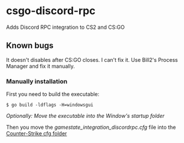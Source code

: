 # csgo-discord-rpc
Adds Discord RPC integration to CS2 and CS:GO

## Known bugs

It doesn't disables after CS:GO closes. I can't fix it. Use Bill2's Process Manager and fix it manually.

### Manually installation
First you need to build the executable:
```
$ go build -ldflags -H=windowsgui
```

*Optionally: Move the executable into the Window's startup folder*

Then you move the *gamestate_integration_discordrpc.cfg* file into the [Counter-Strike cfg folder](https://developer.valvesoftware.com/wiki/Counter-Strike:_Global_Offensive_Game_State_Integration#Locating_CS:GO_Install_Directory)
